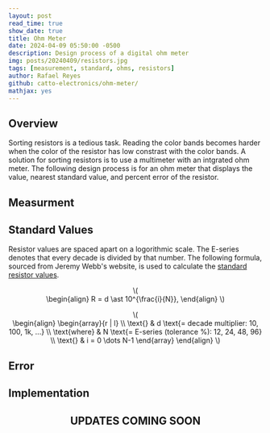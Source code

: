 ```yaml
---
layout: post
read_time: true
show_date: true
title: Ohm Meter
date: 2024-04-09 05:50:00 -0500
description: Design process of a digital ohm meter
img: posts/20240409/resistors.jpg
tags: [measurement, standard, ohms, resistors]
author: Rafael Reyes
github: catto-electronics/ohm-meter/
mathjax: yes
---
```


## Overview
Sorting resistors is a tedious task. Reading the color bands becomes harder when the color of the resistor has low constrast with the color bands. A solution for sorting resistors is to use a multimeter with an intgrated ohm meter. The following design process is for an ohm meter that displays the value, nearest standard value, and percent error of the resistor. 

## Measurment


## Standard Values
Resistor values are spaced apart on a logorithmic scale. The E-series denotes that every decade is divided by that number. The following formula, sourced from Jeremy Webb's website, is used to calculate the [standard resistor values](https://jwebb-design.com/ee/digital/std_resistors.html). 

<p style="text-align:center">\(<br>
\begin{align}
R = d \ast 10^{\frac{i}{N}},
\end{align}
\)</p>

<p class="postMath" style="text-align:center">\(<br>
\begin{align}
\begin{array}{r | l}
\\ \text{} & d \text{= decade multiplier: 10, 100, 1k, ...}
\\ \text{where} & N \text{= E-series (tolerance %): 12, 24, 48, 96}
\\ \text{} & i = 0 \dots N-1
\end{array}
\end{align}
\)</p>


## Error

## Implementation

## <center>UPDATES COMING SOON</center>